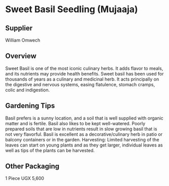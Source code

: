 # Sweet Basil Seedling (Mujaaja)

## Supplier
William Omwech

## Overview
Sweet Basil is one of the most iconic culinary herbs. It adds flavor to meals, and its nutrients may provide health benefits. Sweet basil has been used for thousands of years as a culinary and medicinal herb. It acts principally on the digestive and nervous systems, easing flatulence, stomach cramps, colic and indigestion.

## Gardening Tips
Basil prefers is a sunny location, and a soil that is well supplied with organic matter and is fertile. Basil also likes to be kept well-watered. Poorly prepared soils that are low in nutrients result in slow growing basil that is not very flavorful. Basil is excellent as a decorative/culinary herb in patio or balcony containers or in the garden.
Harvesting: Limited harvesting of the leaves can start on young plants and as they get larger, individual leaves as well as tips of the plants can be harvested.

## Other Packaging
1 Piece UGX 5,600

